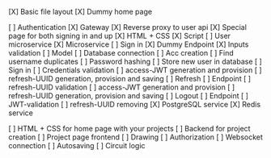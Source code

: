 [X] Basic file layout
[X] Dummy home page

[ ] Authentication
    [X] Gateway
        [X] Reverse proxy to user api
    [X] Special page for both signing in and up
        [X] HTML + CSS
        [X] Script
    [ ] User microservice
        [X] Microservice
        [ ] Sign in
            [X] Dummy Endpoint
            [X] Inputs validation
            [ ] Model
                [ ] Database connection
                    [ ] Acc creation
                        [ ] Find username duplicates
                        [ ] Password hashing
                        [ ] Store new user in database
                    [ ] Sign in
                        [ ] Credentials validation
            [ ] access-JWT generation and provision
            [ ] refresh-UUID generation, provision and saving
        [ ] Refresh
            [ ] Endpoint
            [ ] refresh-UUID validation
            [ ] access-JWT generation and provision
            [ ] refresh-UUID generation, provision and saving
        [ ] Logout
            [ ] Endpoint
            [ ] JWT-validation
            [ ] refresh-UUID removing
    [X] PostgreSQL service
    [X] Redis service

[ ] HTML + CSS for home page with your projects
[ ] Backend for project creation
[ ] Project page frontend
[ ] Drawing
[ ] Authorization
[ ] Websocket connection
[ ] Autosaving
[ ] Circuit logic